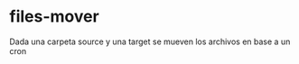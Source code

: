 files-mover
===========

Dada una carpeta source y una target se mueven los archivos en base a un cron
